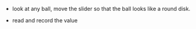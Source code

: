 
- look at any ball, move the slider so that the ball looks like a round disk.

- read and record the value
